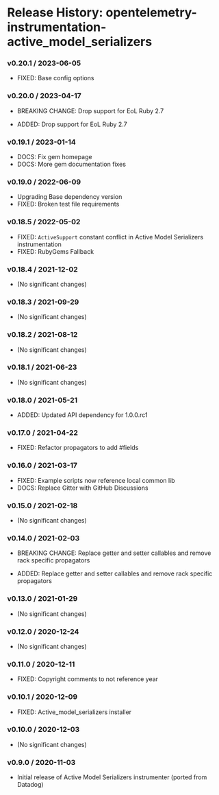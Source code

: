 # Release History: opentelemetry-instrumentation-active_model_serializers

### v0.20.1 / 2023-06-05

* FIXED: Base config options 

### v0.20.0 / 2023-04-17

* BREAKING CHANGE: Drop support for EoL Ruby 2.7

* ADDED: Drop support for EoL Ruby 2.7 

### v0.19.1 / 2023-01-14

* DOCS: Fix gem homepage 
* DOCS: More gem documentation fixes 

### v0.19.0 / 2022-06-09

* Upgrading Base dependency version
* FIXED: Broken test file requirements 

### v0.18.5 / 2022-05-02

* FIXED: `ActiveSupport` constant conflict in Active Model Serializers instrumentation 
* FIXED: RubyGems Fallback 

### v0.18.4 / 2021-12-02

* (No significant changes)

### v0.18.3 / 2021-09-29

* (No significant changes)

### v0.18.2 / 2021-08-12

* (No significant changes)

### v0.18.1 / 2021-06-23

* (No significant changes)

### v0.18.0 / 2021-05-21

* ADDED: Updated API dependency for 1.0.0.rc1

### v0.17.0 / 2021-04-22

* FIXED: Refactor propagators to add #fields

### v0.16.0 / 2021-03-17

* FIXED: Example scripts now reference local common lib
* DOCS: Replace Gitter with GitHub Discussions

### v0.15.0 / 2021-02-18

* (No significant changes)

### v0.14.0 / 2021-02-03

* BREAKING CHANGE: Replace getter and setter callables and remove rack specific propagators

* ADDED: Replace getter and setter callables and remove rack specific propagators

### v0.13.0 / 2021-01-29

* (No significant changes)

### v0.12.0 / 2020-12-24

* (No significant changes)

### v0.11.0 / 2020-12-11

* FIXED: Copyright comments to not reference year

### v0.10.1 / 2020-12-09

* FIXED: Active_model_serializers installer

### v0.10.0 / 2020-12-03

* (No significant changes)

### v0.9.0 / 2020-11-03

* Initial release of Active Model Serializers instrumenter (ported from Datadog)
